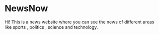 # NewsNow
Hi! This is a news website where you can see the news of different areas like sports , politics , science and technology.
